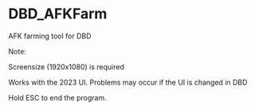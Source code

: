 # DBD_AFKFarm
AFK farming tool for DBD

Note:

Screensize (1920x1080) is required

Works with the 2023 UI. Problems may occur if the UI is changed in DBD

Hold ESC to end the program.



